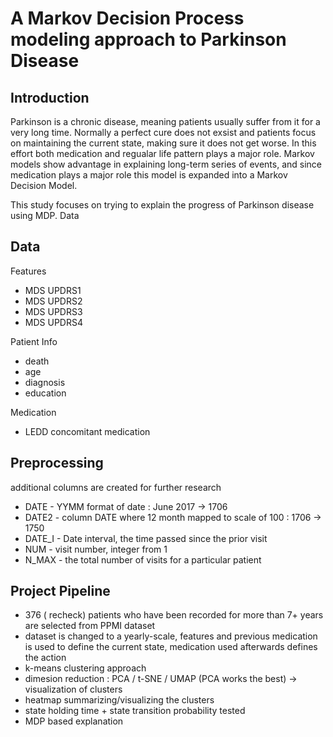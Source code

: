 # A Markov Decision Process modeling approach to Parkinson Disease 



## Introduction
 Parkinson is a chronic disease, meaning patients usually suffer from it for a very long time.  Normally a perfect cure does not exsist and patients focus on maintaining the current state, making sure it does not get worse.  In this effort both medication and regualar life pattern plays a major role.  Markov models show advantage in explaining long-term series of events, and since medication plays a major role this model is expanded into a Markov Decision Model.
 
 This study focuses on trying to explain the progress of Parkinson disease using MDP.  Data 

## Data
Features

* MDS UPDRS1
* MDS UPDRS2
* MDS UPDRS3
* MDS UPDRS4

 Patient Info
* death
* age
* diagnosis
* education
 
 Medication
* LEDD concomitant medication


## Preprocessing
 additional columns are created for further research
* DATE  - YYMM format of date : June 2017 -> 1706
* DATE2 - column DATE where 12 month mapped to scale of 100 : 1706 -> 1750
* DATE_I - Date interval, the time passed since the prior visit
* NUM - visit number, integer from 1
* N_MAX - the total number of visits for a particular patient
 
## Project Pipeline

* 376 ( recheck) patients who have been recorded for more than 7+ years are selected from PPMI dataset
* dataset is changed to a yearly-scale, features and previous medication is used to define the current state, medication used afterwards defines the action
* k-means clustering approach
* dimesion reduction : PCA / t-SNE / UMAP (PCA works the best) -> visualization of clusters
* heatmap summarizing/visualizing the clusters 
* state holding time + state transition probability tested 
* MDP based explanation


